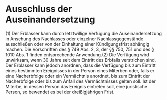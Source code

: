 # Ausschluss der Auseinandersetzung

(1) Der Erblasser kann durch letztwillige Verfügung die Auseinandersetzung in Ansehung des Nachlasses oder einzelner Nachlassgegenstände ausschließen oder von der Einhaltung einer Kündigungsfrist abhängig machen. Die Vorschriften des § 749 Abs. 2, 3, der §§ 750, 751 und des § 1010 Abs. 1 finden entsprechende Anwendung.(2) Die Verfügung wird unwirksam, wenn 30 Jahre seit dem Eintritt des Erbfalls verstrichen sind. Der Erblasser kann jedoch anordnen, dass die Verfügung bis zum Eintritt eines bestimmten Ereignisses in der Person eines Miterben oder, falls er eine Nacherbfolge oder ein Vermächtnis anordnet, bis zum Eintritt der Nacherbfolge oder bis zum Anfall des Vermächtnisses gelten soll. Ist der Miterbe, in dessen Person das Ereignis eintreten soll, eine juristische Person, so bewendet es bei der dreißigjährigen Frist. 

